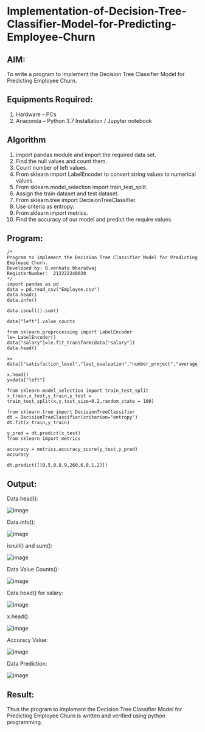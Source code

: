 # Implementation-of-Decision-Tree-Classifier-Model-for-Predicting-Employee-Churn

## AIM:
To write a program to implement the Decision Tree Classifier Model for Predicting Employee Churn.

## Equipments Required:
1. Hardware – PCs
2. Anaconda – Python 3.7 Installation / Jupyter notebook

## Algorithm
1. import pandas module and import the required data set.
2. Find the null values and count them.
3. Count number of left values.
4. From sklearn import LabelEncoder to convert string values to numerical values.
5. From sklearn.model_selection import train_test_split.
6. Assign the train dataset and test dataset.
7. From sklearn.tree import DecisionTreeClassifier.
8. Use criteria as entropy.
9. From sklearn import metrics.
10. Find the accuracy of our model and predict the require values.

## Program:
```
/*
Program to implement the Decision Tree Classifier Model for Predicting Employee Churn.
Developed by: B.venkata bharadwaj
RegisterNumber:  212222240020
*/
import pandas as pd
data = pd.read_csv("Employee.csv")
data.head()
data.info()

data.isnull().sum()

data["left"].value_counts

from sklearn.preprocessing import LabelEncoder
le= LabelEncoder()
data["salary"]=le.fit_transform(data["salary"])
data.head()

x= data[["satisfaction_level","last_evaluation","number_project","average_montly_hours","time_spend_company","Work_accident","promotion_last_5years","salary"]]

x.head()
y=data["left"]

from sklearn.model_selection import train_test_split
x_train,x_test,y_train,y_test = train_test_split(x,y,test_size=0.2,random_state = 100)

from sklearn.tree import DecisionTreeClassifier
dt = DecisionTreeClassifier(criterion="entropy")
dt.fit(x_train,y_train)

y_pred = dt.predict(x_test)
from sklearn import metrics

accuracy = metrics.accuracy_score(y_test,y_pred)
accuracy

dt.predict([[0.5,0.8,9,260,6,0,1,2]])
```

## Output:
Data.head():



![image](https://github.com/22003264/Implementation-of-Decision-Tree-Classifier-Model-for-Predicting-Employee-Churn/assets/119389139/fe7e2a52-b584-4686-8027-b1cb8ec0c136)

Data.info():




![image](https://github.com/22003264/Implementation-of-Decision-Tree-Classifier-Model-for-Predicting-Employee-Churn/assets/119389139/e91f5083-b124-4bde-a531-a3a8f8f469cb)


isnull() and sum():





![image](https://github.com/22003264/Implementation-of-Decision-Tree-Classifier-Model-for-Predicting-Employee-Churn/assets/119389139/13765c70-5817-4e4a-875b-191ff0b3a687)


Data Value Counts():



![image](https://github.com/22003264/Implementation-of-Decision-Tree-Classifier-Model-for-Predicting-Employee-Churn/assets/119389139/01560d37-b412-446d-8648-705b39e7a7ea)



Data.head() for salary:


![image](https://github.com/22003264/Implementation-of-Decision-Tree-Classifier-Model-for-Predicting-Employee-Churn/assets/119389139/459eba34-9924-4f09-a9fe-c3db2cb4b230)

x.head():


![image](https://github.com/22003264/Implementation-of-Decision-Tree-Classifier-Model-for-Predicting-Employee-Churn/assets/119389139/9c7e8ea2-4992-464f-9c3e-8ade02113569)

Accuracy Value:


![image](https://github.com/22003264/Implementation-of-Decision-Tree-Classifier-Model-for-Predicting-Employee-Churn/assets/119389139/7dd3fc29-5591-415e-b43c-bb3d9bcb392c)


Data Prediction:



![image](https://github.com/22003264/Implementation-of-Decision-Tree-Classifier-Model-for-Predicting-Employee-Churn/assets/119389139/9a5343bc-3a31-4ab6-9e9d-96bad64d5909)

## Result:
Thus the program to implement the  Decision Tree Classifier Model for Predicting Employee Churn is written and verified using python programming.
